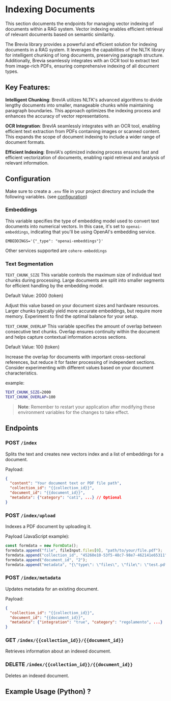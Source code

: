 # Indexing Documents

This section documents the endpoints for managing vector indexing of documents within a RAG system.
Vector indexing enables efficient retrieval of relevant documents based on semantic similarity.

The Brevia library provides a powerful and efficient solution for indexing documents in a RAG system. It leverages the capabilities of the NLTK library for intelligent chunking of long documents, preserving paragraph structure.
Additionally, Brevia seamlessly integrates with an OCR tool to extract text from image-rich PDFs, ensuring comprehensive indexing of all document types.

## Key Features:
**Intelligent Chunking**: BrevIA utilizes NLTK's advanced algorithms to divide lengthy documents into smaller, manageable chunks while maintaining paragraph boundaries. This approach optimizes the indexing process and enhances the accuracy of vector representations.

**OCR Integration**: BrevIA seamlessly integrates with an OCR tool, enabling efficient text extraction from PDFs containing images or scanned content. This expands the scope of document indexing to include a wider range of document formats.

**Efficient Indexing**: BrevIA's optimized indexing process ensures fast and efficient vectorization of documents, enabling rapid retrieval and analysis of relevant information.

## Configuration
Make sure to create a `.env` file in your project directory and include the following variables. (see [configuration](/config))

### Embeddings
This variable specifies the type of embedding model used to convert text documents into numerical vectors. In this case, it's set to `openai-embeddings`, indicating that you'll be using OpenAI's embedding service.

`EMBEDDINGS='{"_type": "openai-embeddings"}'`

Other services supported are `cohere-embeddings`

### Text Segmentation
`TEXT_CHUNK_SIZE`
This variable controls the maximum size of individual text chunks during processing. Large documents are split into smaller segments for efficient handling by the embedding model.

Default Value: 2000 (token)

Adjust this value based on your document sizes and hardware resources. Larger chunks typically yield more accurate embeddings, but require more memory. Experiment to find the optimal balance for your setup.

`TEXT_CHUNK_OVERLAP`
This variable specifies the amount of overlap between consecutive text chunks. Overlap ensures continuity within the document and helps capture contextual information across sections.

Default Value: 100 (token)

Increase the overlap for documents with important cross-sectional references, but reduce it for faster processing of independent sections.
Consider experimenting with different values based on your document characteristics.

example:
```bash
TEXT_CHUNK_SIZE=2000
TEXT_CHUNK_OVERLAP=100
```

> **Note**: Remember to restart your application after modifying these environment variables for the changes to take effect.

## Endpoints

### POST `/index`

Splits the text and creates new vectors index and a list of embeddings for a document.

Payload:
```JSON
{
  "content": "Your document text or PDF file path",
  "collection_id": "{{collection_id}}",
  "document_id": "{{document_id}}",
  "metadata": {"category": "cat1", ...} // Optional
}
```

### POST `/index/upload`

Indexes a PDF document by uploading it.

Payload (JavaScript example):
```JavaScript
const formdata = new FormData();
formdata.append("file", fileInput.files[0], "path/to/your/file.pdf");
formdata.append("collection_id", "45260e10-53f5-48c7-98e7-462141e65311");
formdata.append("document_id", "2");
formdata.append("metadata", "{\"type\": \"files\", \"file\": \"test.pdf\"}");
```

### POST `/index/metadata`

Updates metadata for an existing document.

Payload:
```JSON
{
  "collection_id": "{{collection_id}}",
  "document_id": "{{document_id}}",
  "metadata": {"integration": "true", "category": "regolamento", ...}
}
```

### GET `/index/{{collection_id}}/{{document_id}}`
Retrieves information about an indexed document.

### DELETE `/index/{{collection_id}}/{{document_id}}`
Deletes an indexed document.

## Example Usage (Python) ?

